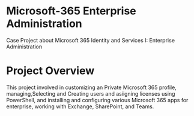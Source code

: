 # Microsoft-365 Enterprise Administration
Case Project about Microsoft 365 Identity and Services I: Enterprise Administration
#  Project Overview
This project involved in customizing an Private Microsoft 365 profile, managing,Selecting and Creating users and asiigning  licenses using PowerShell, and installing and configuring various Microsoft 365 apps for enterprise, working with Exchange, SharePoint, and Teams.
